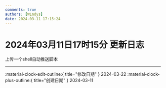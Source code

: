 ```yaml
---
comments: true
authors: [W1ndys]
date: 2024-03-11 17:15:24
---
```


# 2024年03月11日17时15分 更新日志

上传一个shell自动推送脚本

<!-- more -->

---

:material-clock-edit-outline:{ title="修改日期" } 2024-03-22
:material-clock-plus-outline:{ title="创建日期" } 2024-03-11
